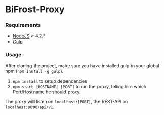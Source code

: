 # BiFrost-Proxy

### Requirements
* [NodeJS](https://nodejs.org/en/) > 4.2.*
* [Gulp](http://gulpjs.com/)

### Usage
After cloning the project, make sure you have installed gulp in your global npm (`npm install -g gulp`).

1. `npm install` to setup dependencies
2. `npm start [HOSTNAME] [PORT]` to run the proxy, telling him which Port/Hostname he should proxy.

The proxy will listen on `localhost:[PORT]`, the REST-API on `localhost:9090/api/v1`.